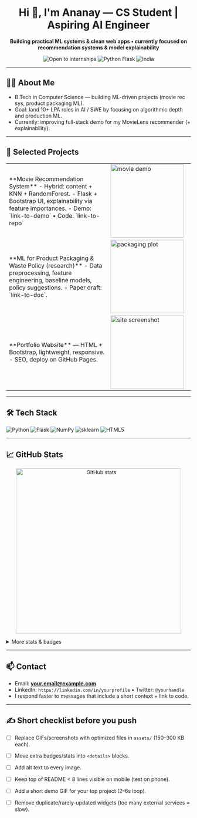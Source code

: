 <!-- HERO -->
<h1 align="center">Hi 👋, I'm Ananay — CS Student | Aspiring AI Engineer</h1>
<p align="center">
  <strong>Building practical ML systems & clean web apps • currently focused on recommendation systems & model explainability</strong>
</p>

<p align="center">
  <!-- only 3 important badges — keep this short -->
  <img src="https://img.shields.io/badge/Status-Open%20to%20Internships-green?style=for-the-badge" alt="Open to internships" />
  <img src="https://img.shields.io/badge/Top%20Tech-Python%20|%20Flask-blue?style=for-the-badge" alt="Python Flask" />
  <img src="https://img.shields.io/badge/Location-India-orange?style=for-the-badge" alt="India" />
</p>

---

## 👨‍💻 About Me
- B.Tech in Computer Science — building ML-driven projects (movie rec sys, product packaging ML).  
- Goal: land 10+ LPA roles in AI / SWE by focusing on algorithmic depth and production ML.  
- Currently: improving full-stack demo for my MovieLens recommender (+ explainability).

---

## 🔭 Selected Projects
<!-- Show 3 pinned projects with short bulleted highlights; add 200x120 screenshots in repo or live gifs -->
<table>
<tr>
<td width="45%">
**Movie Recommendation System**  
- Hybrid: content + KNN + RandomForest.  
- Flask + Bootstrap UI, explainability via feature importances.  
- Demo: `link-to-demo` • Code: `link-to-repo`  
</td>
<td width="10%"><img src="assets/movie-demo.gif" alt="movie demo" width="200"/></td>
</tr>

<tr>
<td>
**ML for Product Packaging & Waste Policy (research)**  
- Data preprocessing, feature engineering, baseline models, policy suggestions.  
- Paper draft: `link-to-doc`.
</td>
<td><img src="assets/packaging-plot.png" alt="packaging plot" width="200"/></td>
</tr>

<tr>
<td>
**Portfolio Website** — HTML + Bootstrap, lightweight, responsive.  
- SEO, deploy on GitHub Pages.  
</td>
<td><img src="assets/site-screenshot.png" alt="site screenshot" width="200"/></td>
</tr>
</table>

---

## 🛠 Tech Stack
<p>
<img src="https://img.shields.io/badge/Python-3670A0?style=flat-square&logo=python&logoColor=white" alt="Python" /> 
<img src="https://img.shields.io/badge/Flask-000?style=flat-square&logo=flask&logoColor=white" alt="Flask" />
<img src="https://img.shields.io/badge/NumPy-013243?style=flat-square&logo=numpy&logoColor=white" alt="NumPy" />
<img src="https://img.shields.io/badge/scikit--learn-F7931E?style=flat-square&logo=scikit-learn&logoColor=white" alt="sklearn" />
<img src="https://img.shields.io/badge/HTML5-E34F26?style=flat-square&logo=html5&logoColor=white" alt="HTML5" />
</p>

---

## 📈 GitHub Stats
<p align="center">
  <!-- keep only one stats widget; smaller -->
  <img src="https://github-readme-stats.vercel.app/api?username=Ananay8425&show_icons=true&theme=calm_pink&hide_border=true&count_private=true&include_all_commits=true&layout=compact" alt="GitHub stats" width="450"/>
</p>

<details>
<summary>More stats & badges</summary>

- Contribution streak, top langs, visitor counter, trophy shelf (put here if you want to keep them).
- Example: ![](https://visitcount.itsvg.in/api?id=Ananay8425&icon=0&color=0)

</details>

---

## 📫 Contact
- Email: **your.email@example.com**  
- LinkedIn: `https://linkedin.com/in/yourprofile` • Twitter: `@yourhandle`  
- I respond faster to messages that include a short context + link to code.

---

## ✍️ Short checklist before you push
- [ ] Replace GIFs/screenshots with optimized files in `assets/` (150–300 KB each).  
- [ ] Move extra badges/stats into `<details>` blocks.  
- [ ] Add alt text to every image.  
- [ ] Keep top of README < 8 lines visible on mobile (test on phone).  
- [ ] Add a short demo GIF for your top project (2–6s loop).  
- [ ] Remove duplicate/rarely-updated widgets (too many external services = slow).

